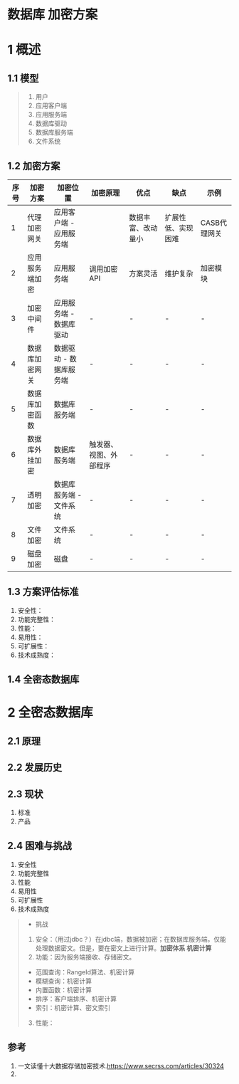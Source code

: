 # 数据库 加密方案

# 1 概述
## 1.1 模型
> 1. 用户
> 2. 应用客户端
> 3. 应用服务端
> 4. 数据库驱动
> 5. 数据库服务端
> 6. 文件系统

## 1.2 加密方案
序号 | 加密方案 | 加密位置 | 加密原理 | 优点 | 缺点 | 示例
|-|-|-|-|-|-|-|
1| 代理加密网关 | 应用客户端 - 应用服务端 | | 数据丰富、改动量小 | 扩展性低、实现困难 | CASB代理网关
2| 应用服务端加密 | 应用服务端 | 调用加密API | 方案灵活 | 维护复杂 | 加密模块
3| 加密中间件 | 应用服务端 - 数据库驱动 | - | - | - | - | 
4| 数据库加密网关 | 数据驱动 - 数据库服务端 | - | - | - | - |
5 | 数据库加密函数 | 数据库服务端 | - | - | - | - |
6 | 数据库外挂加密 | 数据库服务端 | 触发器、视图、外部程序 | - | - | - |
7 | 透明加密 | 数据库服务端 - 文件系统 | - | - | - | - |
8 | 文件加密 | 文件系统 | - | - | - | - |
9 | 磁盘加密 | 磁盘 | - | - | - | -|  

## 1.3 方案评估标准
1. 安全性：
2. 功能完整性：
3. 性能：
4. 易用性：
5. 可扩展性：
6. 技术成熟度：

## 1.4 全密态数据库

# 2 全密态数据库
## 2.1 原理

## 2.2 发展历史

## 2.3 现状
1. 标准
2. 产品

## 2.4 困难与挑战
1. 安全性
2. 功能完整性
3. 性能
4. 易用性
5. 可扩展性
6. 技术成熟度



> - 挑战
> 1. 安全：（用过jdbc？）在jdbc端，数据被加密；在数据库服务端，仅能处理数据密文。但是，要在密文上进行计算。**加密体系 机密计算**
> 2. 功能：因为服务端接收、存储密文。
>   - 范围查询：RangeId算法、机密计算
>   - 模糊查询：机密计算
>   - 内置函数：机密计算
>   - 排序：客户端排序、机密计算
>   - 索引：机密计算、密文索引
> 3. 性能：

## 参考
1. 一文读懂十大数据存储加密技术.https://www.secrss.com/articles/30324
2. 